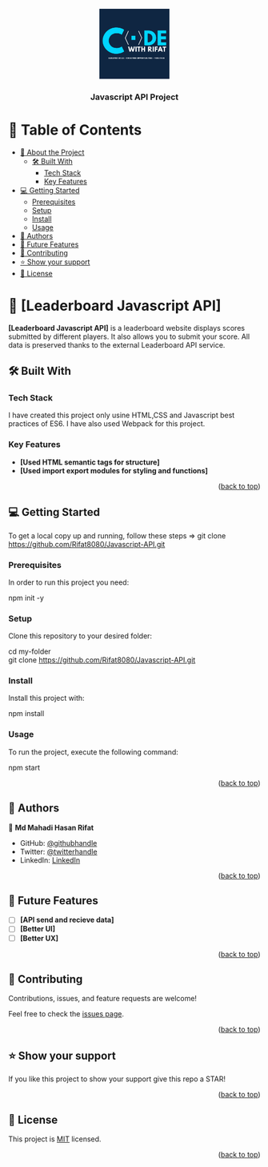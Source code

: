 <a name="readme-top"></a>

<div align="center">
  <img src="./final-design.png" alt="logo" width="140"  height="auto" />
  <br/>

  <h3><b>Javascript API Project</b></h3>

</div>

# 📗 Table of Contents

- [📖 About the Project](#about-project)
  - [🛠 Built With](#built-with)
    - [Tech Stack](#tech-stack)
    - [Key Features](#key-features)
- [💻 Getting Started](#getting-started)
  - [Prerequisites](#prerequisites)
  - [Setup](#setup)
  - [Install](#install)
  - [Usage](#usage)
- [👥 Authors](#authors)
- [🔭 Future Features](#future-features)
- [🤝 Contributing](#contributing)
- [⭐️ Show your support](#support)
- [📝 License](#license)

# 📖 [Leaderboard Javascript API] <a name="about-project"></a>

**[Leaderboard Javascript API]** is a leaderboard website displays scores submitted by different players. It also allows you to submit your score. All data is preserved thanks to the external Leaderboard API service.

## 🛠 Built With <a name="built-with"></a>

### Tech Stack <a name="tech-stack"></a>
I have created this project only usine HTML,CSS and Javascript best practices of ES6. I have also used Webpack for this project.
### Key Features <a name="key-features"></a>

- **[Used HTML semantic tags for structure]**
- **[Used import export modules for styling and functions]**

<p align="right">(<a href="#readme-top">back to top</a>)</p>


## 💻 Getting Started <a name="getting-started"></a>

To get a local copy up and running, follow these steps =>
git clone https://github.com/Rifat8080/Javascript-API.git

### Prerequisites

In order to run this project you need:

npm init -y

### Setup

Clone this repository to your desired folder:

  cd my-folder <br/>
  git clone https://github.com/Rifat8080/Javascript-API.git



### Install

Install this project with:

npm install

### Usage

To run the project, execute the following command:

npm start



<p align="right">(<a href="#readme-top">back to top</a>)</p>


## 👥 Authors <a name="authors"></a>

👤 **Md Mahadi Hasan Rifat**

- GitHub: [@githubhandle](https://github.com/Rifat8080)
- Twitter: [@twitterhandle](https://twitter.com/mdmahadirifat98)
- LinkedIn: [LinkedIn](https://www.linkedin.com/in/md-mahadi-hasan-rifat-8b7851265/)


<p align="right">(<a href="#readme-top">back to top</a>)</p>

## 🔭 Future Features <a name="future-features"></a>

- [ ] **[API send and recieve data]**
- [ ] **[Better UI]**
- [ ] **[Better UX]**

<p align="right">(<a href="#readme-top">back to top</a>)</p>

## 🤝 Contributing <a name="contributing"></a>

Contributions, issues, and feature requests are welcome!

Feel free to check the [issues page](https://github.com/Rifat8080/Javascript-API/issues).

<p align="right">(<a href="#readme-top">back to top</a>)</p>

## ⭐️ Show your support <a name="support"></a>

If you like this project to show your support give this repo a STAR!

<p align="right">(<a href="#readme-top">back to top</a>)</p>



## 📝 License <a name="license"></a>

This project is [MIT](https://github.com/Rifat8080/Javascript-API/blob/dev/LICENSE) licensed.

<p align="right">(<a href="#readme-top">back to top</a>)</p>
